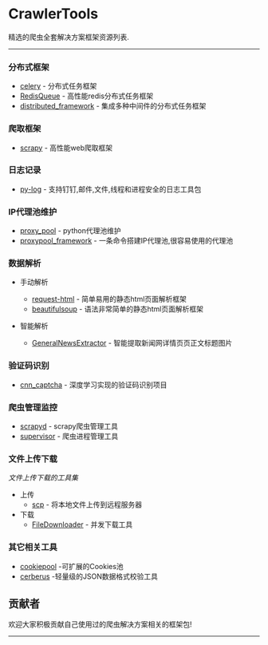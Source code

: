 # CrawlerTools

精选的爬虫全套解决方案框架资源列表.

---

### 分布式框架

* [celery](https://github.com/celery/celery) - 分布式任务框架
* [RedisQueue](https://github.com/abo123456789/RedisQueue) - 高性能redis分布式任务框架
* [distributed_framework](https://github.com/ydf0509/distributed_framework) - 集成多种中间件的分布式任务框架

### 爬取框架
* [scrapy](https://github.com/scrapy/scrapy) - 高性能web爬取框架

### 日志记录
* [py-log](https://github.com/abo123456789/py-log) - 支持钉钉,邮件,文件,线程和进程安全的日志工具包

### IP代理池维护
* [proxy_pool](https://github.com/jhao104/proxy_pool) - python代理池维护
* [proxypool_framework](https://github.com/jhao104/proxypool_framework) - 一条命令搭建IP代理池,很容易使用的代理池

### 数据解析
* 手动解析
    * [request-html](https://github.com/psf/requests-html) - 简单易用的静态html页面解析框架
    * [beautifulsoup](https://github.com/waylan/beautifulsoup) - 语法非常简单的静态html页面解析框架

    
* 智能解析
    * [GeneralNewsExtractor](https://github.com/kingname/GeneralNewsExtractor) - 智能提取新闻网详情页页正文标题图片
    

### 验证码识别
* [cnn_captcha](https://github.com/nickliqian/cnn_captcha) - 深度学习实现的验证码识别项目

### 爬虫管理监控
* [scrapyd](https://github.com/scrapy/scrapyd)  - scrapy爬虫管理工具
* [supervisor](https://github.com/Supervisor/supervisor)  - 爬虫进程管理工具


### 文件上传下载
*文件上传下载的工具集*
* 上传
    * [scp](https://github.com/jbardin/scp.py) - 将本地文件上传到远程服务器
* 下载
    * [FileDownloader](https://github.com/lingochamp/FileDownloader) - 并发下载工具

### 其它相关工具
* [cookiepool](https://github.com/Python3WebSpider/CookiesPool) -可扩展的Cookies池
* [cerberus](https://github.com/pyeve/cerberus) -轻量级的JSON数据格式校验工具


## 贡献者
欢迎大家积极贡献自己使用过的爬虫解决方案相关的框架包! 
- - -
